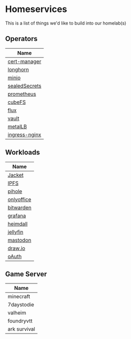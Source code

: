# Homeservices

This is a list of things we'd like to build into our homelab(s)

## Operators

| Name |
|------|
| [cert-manager](https://cert-manager.io/) |
| [longhorn](https://longhorn.io/) |
| [minio](https://min.io/) |
| [sealedSecrets](https://github.com/bitnami-labs/sealed-secrets) |
| [prometheus](https://prometheus.io/) |
| [cubeFS](https://cubefs.io/) |
| [flux](https://fluxcd.io/) |
| [vault](https://www.vaultproject.io/docs/secrets/key-management) |
| [metalLB](https://metallb.universe.tf/) |
| [ingress-nginx](https://github.com/kubernetes/ingress-nginx) |

## Workloads

| Name |
|------|
| [Jacket](https://github.com/Jackett/Jackett) |
| [IPFS](https://ipfs.io/) |
| [pihole](https://pi-hole.net/) |
| [onlyoffice](https://www.onlyoffice.com/) |
| [bitwarden](https://bitwarden.com/help/licensing-on-premise/#:~:text=Self%2Dhosting%20Bitwarden%20is%20free,the%20owner%20of%20an%20organization.) |
| [grafana](https://grafana.com/) |
| [heimdall](https://heimdall.site/) |
| [jellyfin](https://jellyfin.org/) |
| [mastodon](https://github.com/mastodon/mastodon) |
| [draw.io](https://github.com/jgraph/drawio) |
| [oAuth](https://github.com/oauth-io) |

## Game Server

| Name |
|------|
| minecraft |
| 7daystodie |
| valheim |
| foundryvtt |
| ark survival |
